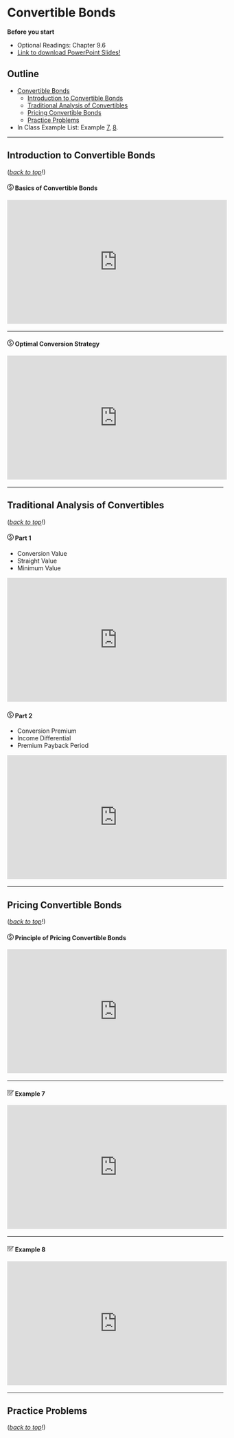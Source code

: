 # Convertible Bonds

**Before you start**
- Optional Readings: Chapter 9.6
- <a href="./pdf/convertible_bonds.pdf" target="_blank">Link to download PowerPoint Slides!</a>


## Outline

- [Convertible Bonds](#convertible-bonds)  
  - [Introduction to Convertible Bonds](#introduction-to-convertible-bonds)  
  - [Traditional Analysis of Convertibles](#traditional-analysis-of-convertibles)  
  - [Pricing Convertible Bonds](#pricing-convertible-bonds) 
  - [Practice Problems](#practice-problems) 
- In Class Example List: Example [7](#example-7), [8](#example-8).
---

## Introduction to Convertible Bonds

([*back to top*](#convertible-bonds)!)

#### ![](./pic/dollarnew15.png) Basics of Convertible Bonds

<iframe title="Convertible Bonds - Intro" width="512" height="288" allowTransparency="true" mozallowfullscreen webkitallowfullscreen allowfullscreen style="background-color:transparent;" frameBorder="0" src="https://app.vidgrid.com/embed/D4eU2OgDpxvE"></iframe>
  
---

#### ![](./pic/dollarnew15.png) Optimal Conversion Strategy

<iframe title="Convertible Bonds - Optimal Conversion Strategy" width="512" height="288" allowTransparency="true" mozallowfullscreen webkitallowfullscreen allowfullscreen style="background-color:transparent;" frameBorder="0" src="https://app.vidgrid.com/embed/C55dHZWhYguK"></iframe>
  
---

## Traditional Analysis of Convertibles

([*back to top*](#convertible-bonds)!)

#### ![](./pic/dollarnew15.png) Part 1


 - Conversion Value
 - Straight Value
 - Minimum Value


<iframe title="Convertible Bonds - Traditional Analysis Part 1" width="512" height="288" allowTransparency="true" mozallowfullscreen webkitallowfullscreen allowfullscreen style="background-color:transparent;" frameBorder="0" src="https://app.vidgrid.com/embed/hSG9y9UVjSZw"></iframe>


#### ![](./pic/dollarnew15.png) Part 2


 - Conversion Premium
 - Income Differential
 - Premium Payback Period
 
 
<iframe title="Convertible Bonds - Traditional Analysis Part 2" width="512" height="288" allowTransparency="true" mozallowfullscreen webkitallowfullscreen allowfullscreen style="background-color:transparent;" frameBorder="0" src="https://app.vidgrid.com/embed/CLfG48bYK6kz"></iframe>
  
    
---

## Pricing Convertible Bonds

([*back to top*](#convertible-bonds)!)

#### ![](./pic/dollarnew15.png) Principle of Pricing Convertible Bonds

<iframe title="Pricing Convertibles P1" width="512" height="288" allowTransparency="true" mozallowfullscreen webkitallowfullscreen allowfullscreen style="background-color:transparent;" frameBorder="0" src="https://app.vidgrid.com/embed/IqdQW70HLTpk"></iframe>
    
---

<a id='example-7'></a>

#### ![](./pic/note1515.png) Example 7

<iframe title="Example 7 - Pricing Convertibles" width="512" height="288" allowTransparency="true" mozallowfullscreen webkitallowfullscreen allowfullscreen style="background-color:transparent;" frameBorder="0" src="https://app.vidgrid.com/embed/a2uPlCD5uOur"></iframe>

---

<a id='example-8'></a>

#### ![](./pic/note1515.png) Example 8

<iframe title="Example 8 - Pricing Convertibles" width="512" height="288" allowTransparency="true" mozallowfullscreen webkitallowfullscreen allowfullscreen style="background-color:transparent;" frameBorder="0" src="https://app.vidgrid.com/embed/vP3Ch5tZW7Qd"></iframe>

---

## Practice Problems

([*back to top*](#convertible-bonds)!)
